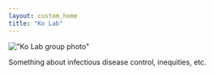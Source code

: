 ```yaml
---
layout: custom_home
title: "Ko Lab"
---
```


!["Ko Lab group photo"](https://github.com/ko-laboratory/site/tree/main/photos/lab1.jpg?raw=true)

Something about infectious disease control, inequities, etc.